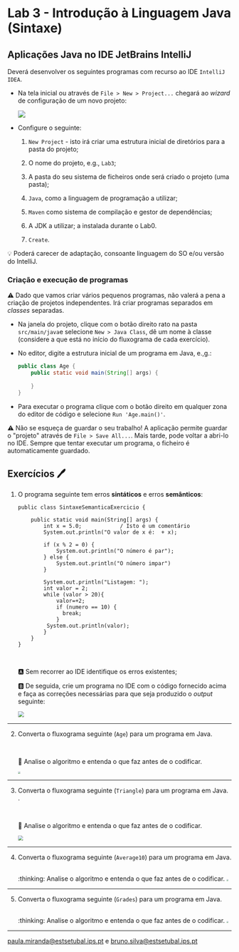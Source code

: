 # Lab 3 - Introdução à Linguagem Java (Sintaxe)

## Aplicações Java no IDE JetBrains IntelliJ 

Deverá desenvolver os seguintes programas com recurso ao IDE `IntelliJ IDEA`.

- Na tela inicial ou através de `File > New > Project...` chegará ao _wizard_ de configuração de um novo projeto: 

    ![](new_project_idea.png)

- Configure o seguinte:

    1. `New Project` - isto irá criar uma estrutura inicial de diretórios para a pasta do projeto;

    2. O nome do projeto, e.g., `Lab3`;

    3. A pasta do seu sistema de ficheiros onde será criado o projeto (uma pasta);

    4. `Java`, como a linguagem de programação a utilizar;

    5. `Maven` como sistema de compilação e gestor de dependências;

    6. A JDK a utilizar; a instalada durante o Lab0.

    7. `Create`.

:bulb: Poderá carecer de adaptação, consoante linguagem do SO e/ou versão do IntelliJ.

### Criação e execução de programas

:warning: Dado que vamos criar vários pequenos programas, não valerá a pena a criação de projetos independentes. Irá criar programas separados em _classes_ separadas.

- Na janela do projeto, clique com o botão direito rato na pasta `src/main/java`e selecione `New > Java Class`, dê um nome à classe (considere a que está no início do fluxograma de cada exercício).

- No editor, digite a estrutura inicial de um programa em Java, e.,g.:

   ```java
   public class Age {
       public static void main(String[] args) {
          
       }
   }
   ```

- Para executar o programa clique com o botão direito em qualquer zona do editor de código e selecione `Run 'Age.main()'`.

:warning: Não se esqueça de guardar o seu trabalho! A aplicação permite guardar o "projeto" através de `File > Save All...`. Mais tarde, pode voltar a abri-lo no IDE. Sempre que tentar executar um programa, o ficheiro é automaticamente guardado.

## Exercícios :pen:


1. O programa seguinte tem erros **sintáticos** e erros **semânticos**:

    ```console
    public class SintaxeSemanticaExercicio {
    
        public static void main(String[] args) {
            int x = 5.0;  			/ Isto é um comentário
            System.out.println("O valor de x é:  + x);
    
            if (x % 2 = 0) {  
                System.out.println("O número é par");
            } else {
                System.out.println("O número impar")
            }
           
            System.out.println("Listagem: ");                         
            int valor = 2; 
            while (valor > 20){       
           		valor=+2;
            	if (numero == 10) {
              	  break;
           	    }
             System.out.println(valor);
            }
        }
    }
    ```
    
    </small></small></small><br/>
    
    🅰️ Sem recorrer ao IDE identifique os erros existentes;
    
    🅱️ De seguida, crie um programa no IDE com o código fornecido acima e faça as correções necessárias para que seja produzido o *output* seguinte:
    
    <img src="Exerc1.png" style="zoom:80%;" />

---

2. Converta o fluxograma seguinte (`Age`) para um programa em Java. 
   
    <br/>

    :thinking: Analise o algoritmo e entenda o que faz antes de o codificar.

    <img src="Age.png" style="zoom:30%;" />

---

3. Converta o fluxograma seguinte (`Triangle`) para um programa em Java. .  
   
   <br/>

   :thinking: Analise o algoritmo e entenda o que faz antes de o codificar.

    <img src="Triangle.png" style="zoom:67%;" />

---

4. Converta o fluxograma seguinte (`Average10`) para um programa em Java. 

    <br/>
    :thinking: Analise o algoritmo e entenda o que faz antes de o codificar.

    <img src="Average10.png" style="zoom:25%;" />
    
    

---

5. Converta o fluxograma seguinte (`Grades`) para um programa em Java. 

    <br/>
    :thinking: Analise o algoritmo e entenda o que faz antes de o codificar.
    
    <img src="Grades.png" style="zoom:25%;" />

---

paula.miranda@estsetubal.ips.pt e bruno.silva@estsetubal.ips.pt
